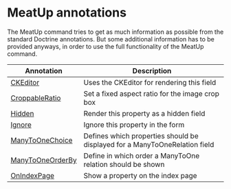 MeatUp annotations
==================

The MeatUp command tries to get as much information as possible from the standard Doctrine annotations. But some additional information has to be provided anyways, in order to use the full functionality of the MeatUp command.

| Annotation | Description |
| --- | --- |
| [CKEditor](ckeditor.md) | Uses the CKEditor for rendering this field |
| [CroppableRatio](croppable_aspect_ratio.md) | Set a fixed aspect ratio for the image crop box |
| [Hidden](hidden.md) | Render this property as a hidden field |
| [Ignore](ignore.md) | Ignore this property in the form |
| [ManyToOneChoice](many_to_one_choice.md) | Defines which properties should be displayed for a ManyToOneRelation field |
| [ManyToOneOrderBy](many_to_one_order_by.md) | Define in which order a ManyToOne relation should be shown |
| [OnIndexPage](on_index_page.md) | Show a property on the index page |
